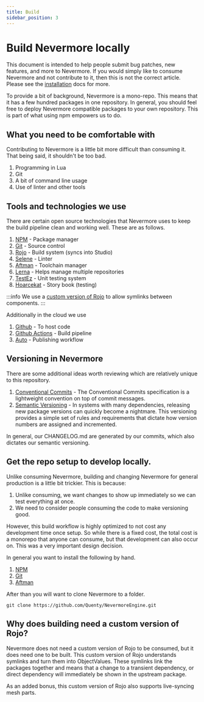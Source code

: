 ```yaml
---
title: Build
sidebar_position: 3
---
```


# Build Nevermore locally
This document is intended to help people submit bug patches, new features, and more to Nevermore. If you would simply like to consume Nevermore and not contribute to it, then this is not the correct article. Please see the [installation](/docs/install) docs for more.

To provide a bit of background, Nevermore is a mono-repo. This means that it has a few hundred packages in one repository. In general, you should feel free to deploy Nevermore compatible packages to your own repository. This is part of what using npm empowers us to do. 

## What you need to be comfortable with
Contributing to Nevermore is a little bit more difficult than consuming it. That being said, it shouldn't be too bad.

1. Programming in Lua
2. Git
3. A bit of command line usage
4. Use of linter and other tools

## Tools and technologies we use
There are certain open source technologies that Nevermore uses to keep the build pipeline clean and working well. These are as follows.

1. [NPM](https://nodejs.org/en/download) - Package manager
2. [Git](https://git-scm.com/downloads) - Source control
3. [Rojo](https://rojo.space/docs/v7/getting-started/installation/) - Build system (syncs into Studio)
4. [Selene](https://kampfkarren.github.io/selene/roblox.html) - Linter
5. [Aftman](https://github.com/LPGhatguy/aftman) - Toolchain manager
6. [Lerna](https://github.com/lerna/lerna) - Helps manage multiple repositories
7. [TestEz](https://roblox.github.io/testez/) - Unit testing system
8. [Hoarcekat](https://github.com/Kampfkarren/hoarcekat) - Story book (testing)

:::info
We use a [custom version of Rojo](https://github.com/Quenty/rojo/releases/latest) to allow symlinks between components.
:::

Additionally in the cloud we use

1. [Github](https://github.com/Quenty/NevermoreEngine) - To host code
2. [Github Actions](https://github.com/Quenty/NevermoreEngine/actions) - Build pipeline
3. [Auto](https://intuit.github.io/auto/) - Publishing workflow

## Versioning in Nevermore

There are some additional ideas worth reviewing which are relatively unique to this repository.

1. [Conventional Commits](https://www.conventionalcommits.org/en/v1.0.0/) - The Conventional Commits specification is a lightweight convention on top of commit messages.
2. [Semantic Versioning](https://semver.org/) - In systems with many dependencies, releasing new package versions can quickly become a nightmare. This versioning provides a simple set of rules and requirements that dictate how version numbers are assigned and incremented.

In general, our CHANGELOG.md are generated by our commits, which also dictates our semantic versioning.

## Get the repo setup to develop locally.
Unlike consuming Nevermore, building and changing Nevermore for general production is a little bit trickier. This is because:

1. Unlike consuming, we want changes to show up immediately so we can test everything at once.
2. We need to consider people consuming the code to make versioning good.

However, this build workflow is highly optimized to not cost any development time once setup. So while there is a fixed cost, the total cost is a monorepo that anyone can consume, but that development can also occur on. This was a very important design decision.

In general you want to install the following by hand.

1. [NPM](https://nodejs.org/en/download)
2. [Git](https://git-scm.com/downloads)
3. [Aftman](https://github.com/LPGhatguy/aftman)

After than you will want to clone Nevermore to a folder.

```
git clone https://github.com/Quenty/NevermoreEngine.git
```


## Why does building need a custom version of Rojo?
Nevermore does not need a custom version of Rojo to be consumed, but it does need one to be built. This custom version of Rojo understands symlinks and turn them into ObjectValues. These symlinks link the packages together and means that a change to a transient dependency, or direct dependency will immediately be shown in the upstream package.

As an added bonus, this custom version of Rojo also supports live-syncing mesh parts.
